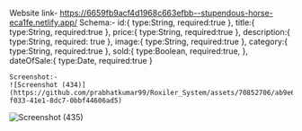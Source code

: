 Website link- https://6659fb9acf4d1968c663efbb--stupendous-horse-eca1fe.netlify.app/
Schema:- id:{
        type:String,
        required:true
    },
    title:{
        type:String,
        required:true
    },
    price:{
        type:String,
        required:true
    },
    description:{
        type:String,
        required: true
    },
    image:{
        type:String,
        required:true
    },
    category:{
        type:String,
        required:true
    },
    sold:{
        type:Boolean,
        required:true,
    },
    dateOfSale:{
        type:Date,
        required:true
    }

    Screenshot:-
    ![Screenshot (434)](https://github.com/prabhatkumar99/Roxiler_System/assets/70852706/ab9e6ca2-f033-41e1-8dc7-0bbf44606ad5)
    
![Screenshot (435)](https://github.com/prabhatkumar99/Roxiler_System/assets/70852706/5e247627-1559-4277-abb4-8de20e6e0311)


